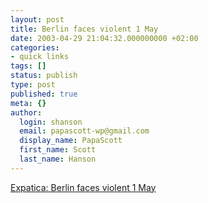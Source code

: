 ```yaml
---
layout: post
title: Berlin faces violent 1 May
date: 2003-04-29 21:04:32.000000000 +02:00
categories:
- quick links
tags: []
status: publish
type: post
published: true
meta: {}
author:
  login: shanson
  email: papascott-wp@gmail.com
  display_name: PapaScott
  first_name: Scott
  last_name: Hanson
---
```

<p><a title="Right-wing, left-wing, they're all going to party" href="http://www.expatica.com/germany.asp?pad=190,230,&item_id=30818">Expatica: Berlin faces violent 1 May</a></p>
